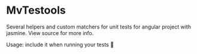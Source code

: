 MvTestools
==========

Several helpers and custom matchers for unit tests for angular project with jasmine. 
View source for more info. 

Usage: include it when running your tests :beers:
